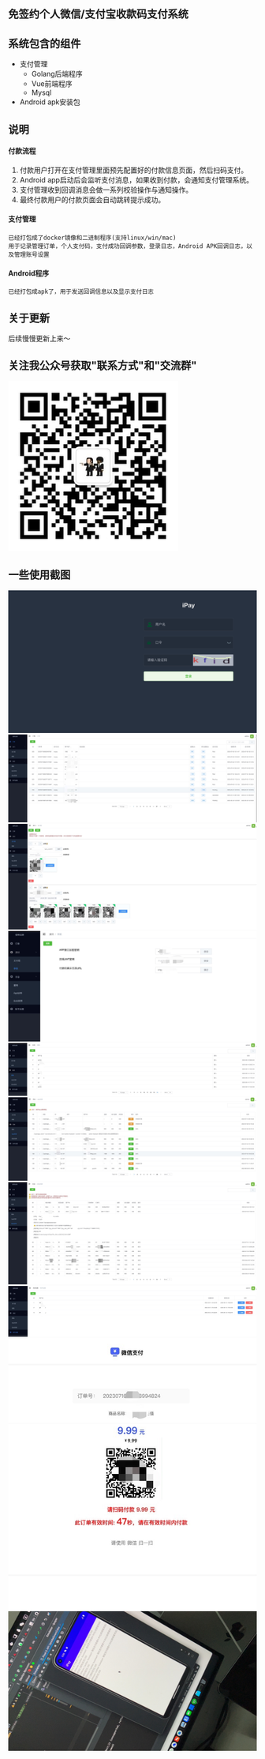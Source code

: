 ## 免签约个人微信/支付宝收款码支付系统

## 系统包含的组件
- 支付管理
  - Golang后端程序
  - Vue前端程序
  - Mysql
- Android apk安装包

## 说明
#### 付款流程
1. 付款用户打开在支付管理里面预先配置好的付款信息页面，然后扫码支付。
2. Android app启动后会监听支付消息，如果收到付款，会通知支付管理系统。
3. 支付管理收到回调消息会做一系列校验操作与通知操作。
4. 最终付款用户的付款页面会自动跳转提示成功。

#### 支付管理
```
已经打包成了docker镜像和二进制程序(支持linux/win/mac)
用于记录管理订单，个人支付码，支付成功回调参数，登录日志，Android APK回调日志，以及管理账号设置
```

#### Android程序
```
已经打包成apk了，用于发送回调信息以及显示支付日志

```


## 关于更新
后续慢慢更新上来～

## 关注我公众号获取"联系方式"和"交流群"
![image](https://github.com/bugfan/ipayment/blob/main/img/gzh.jpg)


## 一些使用截图
![image](https://github.com/bugfan/ipayment/blob/main/img/1.png)
![image](https://github.com/bugfan/ipayment/blob/main/img/2.jpeg)
![image](https://github.com/bugfan/ipayment/blob/main/img/3.jpeg)
![image](https://github.com/bugfan/ipayment/blob/main/img/4.jpeg)
![image](https://github.com/bugfan/ipayment/blob/main/img/5.jpeg)
![image](https://github.com/bugfan/ipayment/blob/main/img/6.jpeg)
![image](https://github.com/bugfan/ipayment/blob/main/img/7.jpeg)
![image](https://github.com/bugfan/ipayment/blob/main/img/8.jpeg)
![image](https://github.com/bugfan/ipayment/blob/main/img/9.jpeg)
![image](https://github.com/bugfan/ipayment/blob/main/img/apk.JPG)
